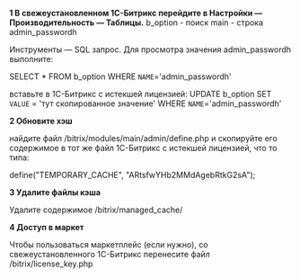 **1 В свежеустановленном 1С-Битрикс перейдите в Настройки — Производительность — Таблицы.** b_option  - поиск main - строка admin_passwordh

Инструменты — SQL запрос. Для просмотра значения admin_passwordh выполните: 

SELECT * FROM b_option WHERE `NAME`='admin_passwordh'

вставьте в 1С-Битрикс с истекшей лицензией: UPDATE b_option SET `VALUE` = 'тут скопированное значение' WHERE `NAME`='admin_passwordh'

**2 Обновите хэш**

найдите файл /bitrix/modules/main/admin/define.php и скопируйте его содержимое в тот же файл 1С-Битрикс с истекшей лицензией, что то типа: 

define("TEMPORARY_CACHE", "ARtsfwYHb2MMdAgebRtkG2sA");

**3 Удалите файлы кэша** 

Удалите содержимое /bitrix/managed_cache/

**4 Доступ в маркет**

Чтобы пользоваться маркетплейс (если нужно), со свежеустановленного 1С-Битрикс перенесите файл /bitrix/license_key.php

















